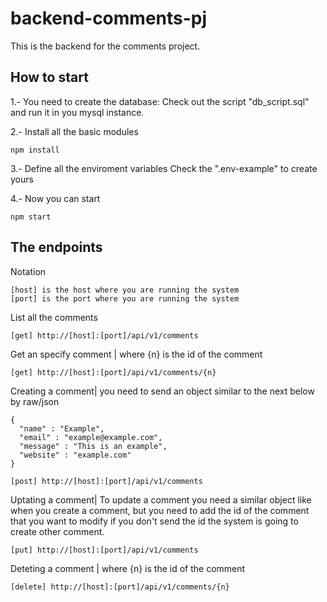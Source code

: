 # backend-comments-pj
This is the backend for the comments project.

## How to start

1.- You need to create the database:
  Check out the script "db_script.sql" and run it in you mysql instance.
  
2.- Install all the basic modules
  ```
  npm install
  ```
3.- Define all the enviroment variables
  Check the ".env-example" to create yours

4.- Now you can start
  ```
  npm start
  ```
## The endpoints
  Notation
  ```
  [host] is the host where you are running the system
  [port] is the port where you are running the system
  ```
  List all the comments
  ```
  [get] http://[host]:[port]/api/v1/comments
  ```
  Get an specify comment | where {n} is the id of the comment
  ```
  [get] http://[host]:[port]/api/v1/comments/{n}
  ```
  Creating a comment|
  you need to send an object similar to the next below by raw/json
  ```
  {
    "name" : "Example",
    "email" : "example@example.com",
    "message" : "This is an example",
    "website" : "example.com"
  }
  ```
  ```
  [post] http://[host]:[port]/api/v1/comments
  ```
  Uptating a comment|
  To update a comment you need a similar object like when you create a comment, but you need to add the id of the comment that you want to modify
  if you don't send the id the system is going to create other comment.
  ```
  [put] http://[host]:[port]/api/v1/comments
  ```
  Deteting a comment | where {n} is the id of the comment
  ```
  [delete] http://[host]:[port]/api/v1/comments/{n}
  ```
